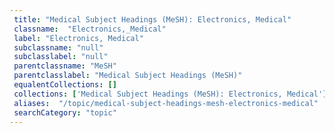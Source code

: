 ```yaml
--- 
 title: "Medical Subject Headings (MeSH): Electronics, Medical" 
 classname:  "Electronics,_Medical" 
 label: "Electronics, Medical" 
 subclassname: "null" 
 subclasslabel: "null" 
 parentclassname: "MeSH" 
 parentclasslabel: "Medical Subject Headings (MeSH)" 
 equalentCollections: [] 
 collections: ['Medical Subject Headings (MeSH): Electronics, Medical']
 aliases:  "/topic/medical-subject-headings-mesh-electronics-medical"  
 searchCategory: "topic" 
---
```

